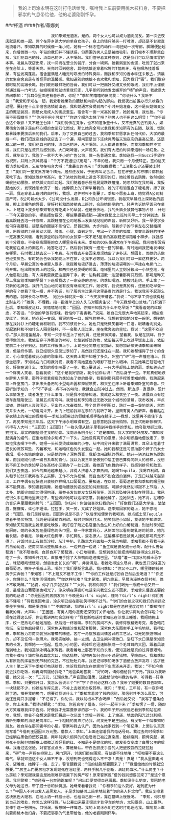> 我的上司涂永明在这时打电话给我，嘱咐我上车前要用桃木枝扫身，不要把邪祟的气息带给他，他的老婆刚刚怀孕。

###杯酒
####作者/蒂娜刘

						我和季知是酒友。是的，两个女人也可以成为酒肉朋友。第一次去夜店就是和她一起。两个在异乡读大学的单身女孩子，身上的钱只够买一打啤酒，却还是不甘寂寞地流着汗。季知跳舞的时候像一条小蛇，她有一个标志性的动作——每扭动一次臀部，脚跟便抬起来，向后微微一勾。年轻的我们并不懂诱惑，但周围的男人总是被她吸引。我们根本不理那些白痴，我们花自己的钱，流自己的汗，从不喝醉。我们恪守着某种原则，这是我们可以尽情挥霍的本事。凌晨从夜店出来，找一间尚在营业的餐厅，分食一碗粥，抢着粥里的皮蛋，吃饱了就出来坐在台阶上，等着天亮。天亮时回到宿舍，其他姑娘正穿着松垮的T恤刷牙，有些眼角挂着眼屎，有些发窝蓬乱，宿舍里满是人睡觉时呼出的特殊臭味，而我和季知的香水味还未散去。清晨的女生宿舍真是有着怪异的温馨感。我知道别的姑娘不喜欢我和季知，因为我们“骚”。我们敢穿最时髦的高跟长靴，我们敢用最鲜艳的唇膏，我们可以一把画好又细又长的眼线，我们不上课依然通过每一门考试。姑娘端着脸盆绕着我们走，几乎能听到她发出嫌弃的“啧”的声音。我故意大声问季知：“我耳朵里面还有音乐声，你呢？”季知笑嘻嘻的反问我：“你说什么？我听不见！”我爱和季知在一起，我爱看她柔软的腰肢和向后勾起的脚尖，我爱夜出前置办行头妆容的过程。要赶在十点半宿舍落锁前出去，我和她通常会提前两个小时开始准备，这不是灰姑娘变公主的魔法装扮，而是女鬼成人的画皮重生。宿舍有一面一米高的镜子，她抢着用，我也抢。“你带不带假睫毛？”“你用不用小可爱?”“你这个眼角太翘了吧？钓男人也不用这么明显！”“你不适合这个眼影！又不是坐台妹！”我们仿佛在竞争，也不知道争些什么，又不是真的去钓男人。如果宿舍的镜子是由坏心眼的女巫幻化而成，那么她完全可以拿我和季知所有的丑陋、肤浅、慌张和暴躁来要挟后来的我们。后来，为了交换自己的过去，我和季知甘愿拿出任何代价。大学的最后一年，我们把这座城的夜店去了一个遍，期间更是创下连续两周每天泡夜店的最高记录。还是和以前一样，我们花自己的钱，流自己的汗，从不喝醉。人人都说青春好，而我和季知并不觉得，我们只是在流汗后感到渴，大口喝啤酒，大声说笑。我们有大把的时间来炮制一场幻象。之后，就毕业了。我签了一家不大不小的广告公司，做一名普通文案。季知送我一只Gucci手袋作为祝贺，并附上真诚祝福：“千万不要通过试用期”。不幸的是，我只用一个月便转正。签约这天我请季知喝酒，忘形地在吧台大喊：“拿最贵的酒来！”季知推搡我：“工资那么少还要装土财主！”我们将一整支黑方喝个精光，居然还没醉，于是再叫龙舌兰，挂在杯壁上的柠檬片都拎起来吃下去。季知这晚非常高兴，化了浓妆的脸颊上透出不真实的红，她拉着我去跳舞，依然如蛇蝎般扭动腰肢，依然脚尖向后勾起。我们随着音乐摇摇晃晃跌跌撞撞，她忽然趴在我的肩，我扳起她的头，发现她泪水流了一脸。她脖颈上的汗摩挲着我的，她的汗和泪混合了睫毛膏，擦了我一肩。我还穿着上班时的白衬衫，我想，这件衬衫不能要了。季知不愿去上班，她觉得A公司制度严苛，B公司薪水太少，C公司没什么发展，D公司办公环境很差。我每天早晨扫上深褐色的眉粉，擦上淡橘色的唇膏，穿好衬衫和西装裙去上班时，会敲她卧室的门，轻声告诉她早饭已在桌上。上班路上我会想季知有没有吃桌上的早餐，但是很快地，我的头脑会被其他事物占领——计划一下今天要做的事，哪些报告要交，哪些票据要报销——通常我都比上班时间早二十分钟到达，踩着高跟鞋去泡一杯咖啡，高跟鞋撞在公司地板上发出哒哒哒的声音，新鲜又好听。我一早便学会如何穿高跟鞋，越是高的跟越不能怕它，昂首挺胸，大步向前，随着步子的节奏左右交替扭摆臀，用臀部的力量带动大腿、膝盖、小腿，直到足尖，甩出一个漂亮的弧度。我穿高跟鞋的样子一定高傲又风骚，看到那些和我同龄的女孩穿一双不足5厘米的高跟鞋还得踏着小碎步，我就感到十分得意。不会穿高跟鞋的女人哪里会有未来。季知的QQ头像通常在下午亮起，我问她有没有吃我留在桌上的面包片，她答吃过了。然后我们就有一搭无一搭的聊着，有时她问我把电发棒放在哪里，有时我让她去交一下电费。有时我去开会回来发现她留了许多话，想回复，而她的头像已经变灰色。有时她会告诉我她晚上不在家，让我不必等她。我以为我们可以一直这样要好。两个月后，早晨公寓的电梯里人很多，我提着垃圾挤进去，薄薄的垃圾袋嘶的一声挂在电梯门上，咧开嘴，吐出昨天晚上的垃圾，和两只已经发硬的煎蛋。电梯里的人立刻分散出一小块空地，有人皱眉别过脸，有人讲我要我把这里弄干净。我一边鞠躬道歉一边望着那两只煎蛋，那可是昨天早上我留给季知的早餐？下班后我选了一家安静的酒吧，约季知喝酒。她按时赴约，手上拿了一只新的名牌包。我开门见山地问她有没有继续找工作，她说有。我说是真的有，还是和吃早餐一样的有？她看了我一眼，并不答话，叫了服务生过来问这里最贵的酒是什么。我说我买不起那么贵的酒，就喝长岛冰茶吧。 她抬头斜睨我一眼：“今天我来请客。”我说：“你不拿工资也装得起土财主吗？”她笑，不理我。指一指酒单上的人头马对服务生说：“今天我想喝白兰地。”几杯酒下肚后，季知眼皮泛红，笑嘻嘻地问我：“因因，你知不知我为什么不吃早饭？”我看着她的红眼皮，不答话。“你做的早饭有怪味，我怕你下毒害我。”说完，她自己先很大声地笑起来，眼皮愈发红了。笑闭，她点起一支烟，狠狠地吸一口，解气的样子。我想到曾和她分食一碗粥，想到她擦在我衬衫上的睫毛膏和眼泪，我不知该说什么。她也只是微微笑着喝一口酒，眼睛看向别处，举起酒杯和不知什么人隔空碰杯，不一会那人走过来，坐在我旁边的空位。我说：“这里不欢迎你。”那人刚准备起身，季知一只手却压上了他的肩，还是微微笑着，望着我，似是在挑衅。日子慢得像流水。我依旧穿干净整洁的衬衫、化恰到好处的妆，依旧每天早上吃过早饭去上班，依旧提前二十分钟到达。我的工作很快上手，上司已经同意给我加薪。我想加薪那天请季知出来喝酒，但最终作罢。我已经很久没见过季知了，虽然我们还是住在一起。我和她都懂得了分寸的含义，小心拿捏着彼此心底的那条线。这天晚上我不知睡了多久，卧室门“砰”地一声撞在墙上，我惊坐起来，季知站在门口和我对视，我看不清她蓝色的眼影下是什么眼神，只见她嘴巴轻轻地开合，好像在说什么，浓烈的香水味蔓了一室。我正要说话，一只大手却揽上她的肩，季知转头对一个胖男人笑着，指着我说：“这个是我好朋友，我介绍你认识！”然后身子一歪，不知真假地跌在胖男人怀里，那胖子兜着瘦瘦的季知去了她的卧室，我看到那只肥手捏着季知的臀。我跳起来锁上卧室房门，拿出床头备用的小型电击器和辣椒喷雾，和衣坐在床上听着季知卧室的声音。只要听到季知的一个“不”字或一点不祥的响动，我就会立刻冲过去。然而，那边却一直很静，没什么事情发生，或者发生了什么事情，只是我不能够知道。我就这么和衣坐了一夜。清晨四点有垃圾车轰隆隆驶过，清晨五点有鸟叫。我曾经和季知看过无数次这个城市的清晨，夜市收摊，早点出摊，晚归的人衰败困乏，早出的人亢奋难耐。整个世界不明所以，路灯一盏一盏地熄灭，然而天并未大光，一切混沌未开。出门上班前我趴在季知门前听了听，里面有男人的鼾声。看着黏在穿衣镜上的用过的假睫毛——季知总把用过的假睫毛顺手黏在镜子上——我想，这里再不能住下去了。再见季知是三年后。这天下午涂永明难得有空，且愿意陪我逛街购物，我正试用新款粉饼，听得有人大叫：“王因因！王因因！”一抬头便从镜子里看到冲我挥手的季知。她夸张地抓过我，拥抱我，厚实的胸垫顶住我的肋骨。我向涂永明介绍：“这是季知，我大学时的好朋友。”季知收起满身的媚气，庄重地和涂永明点了一下头。见她没有离开的意思，涂永明识趣地借故走了，季知拉我去喝下午茶。她把一头长发烫成细细的小卷，从中间分开来散了满肩满背，耳朵上挂着寸把长的流苏耳坠，闪着寒光，和她暗红色的头发混在一起。她和我都还是习惯抽那个牌子的女士香烟，喝不加糖的拿铁，只是她的换了深色唇膏，我却改用甜腻的唇彩。她开一辆酒红色名牌跑车，而我刚刚付清一辆日系车的首付。我以为我三年便做到中层主管已算得同龄人的榜样，没想到不用工作的季知早已在高档小区置办了一处公寓。看她眉飞色舞的样子，我感到排斥和敌意。我们又去夜店，如今的舞池越来越小，非得人挤着人才算热闹。她喝Tequila，我喝百利甜。自从和季知分开我再也不去买醉，工作不允许松懈，而且也找不到合适的酒伴，于是口味越来越清淡，工作中偶有应酬也只装模作样喝几口葡萄酒。要知道，在以前，葡萄酒在我和季知的眼里根本不能算酒。季知邀我跳舞，她扭动腰肢的姿态更加纯熟魅惑，可脚步竟然乱得跟不上节拍，人太多，她脚尖向后勾得很拘谨，细卷长发似蛇发女妖般张狂，流苏耳坠被汗水黏在脖颈上。我已经很久未在舞池里流过汗，有些嫉妒她可以这样恣意。我看她醉了，拉她回去，她不肯，在嘈杂的音乐声里跟我闹脾气：“王因因，你扫兴！你偏偏喜欢扫我的兴！”好像我们还是大学生，皱皱眉，撇撇嘴，谁也不理谁。拉拉手，笑一笑，又成了好姐妹。送季知回家的路上，她不停地说：“因因，我们是好朋友。因因你说是不是？”以后季知便常约我喝酒，她点威士忌Tequila或者干脆伏特加，我则是绿薄荷百利甜，有时只喝苏打水。她笑我胆小如鼠，我说她不知收敛。季知破天荒邀我去她家里吃晚饭，我打包了附近名店里的鱼生和上好的白葡萄酒，到达时季知正在厨房，她的长发包在墨绿色的头巾里，穿一件家常背心，从侧面可以看到她乳房的轮廓，她光着长腿，赤着足，涂着大红色脚甲，手忙脚乱，姿态撩人。这幅模样若是被男人撞见那可真是不得了。开饭时桌上有蔬菜沙拉、茄汁牛扒、乳酪意大利面和一大份烧鸭腿，季知看都不看我带来的白葡萄酒，进房间拿出整瓶威士忌，一边开酒一边说：“鱼生就是要配威士忌啊，配什么鬼葡萄酒！”我不陪她疯，自顾自开了葡萄酒，小口地啜着，没想到季知能把烧鸭腿做得这么好吃。吃了一会，季知丢开刀叉，直接用手捻了大块鸭肉送进嘴巴里，“咕噜”灌一口加冰的威士忌下去，眯起眼睛慢慢咽，然后发出长长的“啊”，非常满足。看她吃得这么尽兴，我也丢开没味道的白葡萄酒，换杯子喝威士忌。喝醉了我们便胡言乱语。我问季知：“你又不工作，哪里赚的钱买房子买奔驰？”季知答：“不上班又不是不工作！”“你的工作就是打扮自己然后去喝酒？”“你还小，你懂什么？我生活很难的。”“你这样叫难？我才是难，朝九晚五，早晨洗澡换衣熨衬衫，晚上不敢喝醉。”“姑婆，你才几岁就这样？”“大妈，我和你同岁！”我们喝光一瓶威士忌又开一瓶，最后连白葡萄酒也喝光了。涂永明在深夜打电话来问我怎么还不回家，季知舌头僵直还要抢我的电话讲：“你是因因的男朋友吗？今晚是Girl’s night，懂吗？Girl’s night!你们男生不懂啦！”待我拿回电话，涂永明已经在那边笑得喘不过气。“你们的女孩之夜和我们的男孩之夜差不多嘛，都是喝酒嘛！”“不瞒您说，我的Girl’s night都是在酒杯里度过的！”季知拍打着我的肩，大声叫：“王因因，有男人陪你逛街还深夜打关怀电话，你让我讲两句会怎样啦？你现在过得这么好，你让我讲两句会怎样啦？”我挂断电话时季知已在沙发上睡着。我把她拖上床，绞一把热毛巾给她揩脸，然后泡一杯咖啡。季知的房间不大，装修得很精致考究，素色暗花墙纸，宝蓝色磨砂吊灯，深紫色天鹅绒沙发和配套脚凳，深紫色大花图案手工羊毛地毯，看得出来，季知极力将房间装扮出奢靡的味道。客厅一角摆放着风情各异的工艺品，似是她旅游带回的，却不见任何一张照片。我喝完咖啡，抽一支烟，去卫生间冲澡漱口，浴缸下水口满是季知烫焦的长发，我帮她一一拾起，捏成小小的团，丢掉后它迅速膨胀成一个毛茸茸的大团，跟着风滚落到地上。我知道涂永明在家等我。我看着地上那团季知的长发，便知道她是真的过得很艰难。而我不难吗？城市张着血盆大口，挑选猎物，猎物再如何也只不过是猎物，早晚而已。我和季知从有原则的挥霍到无节制的克己，不过短短几年。我还记得季知喝多了酒便会放声高呼：这才是人生！第二天下午季知打电话给我，告诉我我的车在她家地下车库还未开走。我说：“不如今晚我去找你吃饭，你再烧鸭腿给我吃？”她温柔地答我：“好的呀，请你借给我三万元。”我以为我听错，她又说一次：“三万元，江湖救急。”声音更加温柔，还撒娇似地叫我的名字，听得我一阵寒颤。季知，只要你开口，我怎么会说半个“不”字？你何必这样心急？我带了她要的数目去取车，一块钱都不少，约她在车库见面，不肯上去她家自取其辱。我问：“季知，三年前，有一夜你喝醉了酒，推开我的房门，想要对我说什么？”季知拿着装了钱的信封，那信封并不怎么厚实，可她还是两只手握着：“不记得了。你乱讲，我以前根本不会喝醉！”然后她又说：“我写了借条给你，你上来拿。”我转动钥匙：“季知，你若真写了借条，何不一起带下来？”季知愣了一愣，随即大方笑着跟我挥手告别。好像我才是需要原谅的那一个。我的车子开出很远还看到季知站在原地，我想，她会不会想这是我们最后一次见面？然后一转弯，上了坡道，地面的阳光过分刺眼。再听到季知的消息是两年后，一个粗糙的男声打给我，问我是不是王因因，有没有一个叫季知的朋友。她自杀在那间奢华的小屋。警察叫我去认尸，因为在她家找到一个笔记簿，上面认认真真地写着“今借到王因因三万元整。借款人：季知。”上面还留着我的电话号码。我过去的时候季知已经躺在黑色的塑胶袋里，两年前满头细碎的红色卷发已被拉直染黑，脸颊瘦削，颧骨突起，虽然死于割腕但她眼皮上微微泛着好看的红，不知是不是她化的妆。蛇发美女变成了白雪公主的后母。我看过这张脸，对警官点点头，算是确认。带白色胶皮手套的人把塑胶袋的拉链拉起来，“砰”地一声摔在担架上。房门洞开，邻居们都在围观，有姑婆不住地嚷：“哎呦要不要这么晦气，早就知道这个女人嘛不干净，没想到死也死得这么不干净！真是！真是！”我从里面走出来，望着她，她脖子一缩，走了。警官跟我说：“借的钱别想要回来了！”“我借给她的时候就没想要。”“房主上门要房租才发现她死在浴缸里，两只手腕几乎割断，满缸的血水。”什么房主？什么房租？季知跟我讲这是她艰难存钱置下的房产呀！原来警察说“借的钱别想要回来了”是这个意思。我问警察：“她还有一台奔驰跑车呢？”问出口便觉得自己很蠢。季知没什么朋友，我陪她老父母为她送行，带了威士忌和伏特加。她母亲看着我说：“你和季知这么要好，她到底为什么？”中国人不兴白发人送黑发人，于是季知墓碑上简单地刻着“你的亲人怀念你”。我反复擦着这块黑色大理石，在地上洒一杯威士忌，也给自己倒一杯，靠在墓碑上慢慢喝。 “季知，你只想到自己的难处，你怎么这样任性。”从公墓出来要走很远才到停车的地方，太阳很亮，山上很静。我伸手遮一把阳光，口很渴，很想喝一杯啤酒。我的上司涂永明在这时打电话给我，嘱咐我上车前要用桃木枝扫身，不要把邪祟的气息带给他，他的老婆刚刚怀孕。			  		